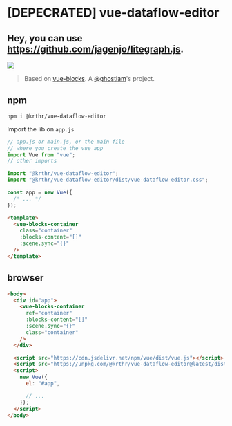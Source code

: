 # [DEPECRATED] vue-dataflow-editor

## Hey, you can use https://github.com/jagenjo/litegraph.js.

![](https://raw.githubusercontent.com/krthr/vue-dataflow-editor/master/docs/.vuepress/public/img.PNG)
> Based on [vue-blocks](https://github.com/ghostiam/vue-blocks). A [@ghostiam](https://github.com/ghostiam)'s project.

## npm

```
npm i @krthr/vue-dataflow-editor
```

Import the lib on `app.js`

```js
// app.js or main.js, or the main file
// where you create the vue app
import Vue from "vue";
// other imports

import "@krthr/vue-dataflow-editor";
import "@krthr/vue-dataflow-editor/dist/vue-dataflow-editor.css";

const app = new Vue({
  /* ... */
});
```

```html
<template>
  <vue-blocks-container
    class="container"
    :blocks-content="[]"
    :scene.sync="{}"
  />
</template>
```

## browser

```html
<body>
  <div id="app">
    <vue-blocks-container
      ref="container"
      :blocks-content="[]"
      :scene.sync="{}"
      class="container"
    />
  </div>

  <script src="https://cdn.jsdelivr.net/npm/vue/dist/vue.js"></script>
  <script src="https://unpkg.com/@krthr/vue-dataflow-editor@latest/dist/vue-dataflow-editor.umd.min.js"></script>
  <script>
    new Vue({
      el: "#app",

      // ...
    });
  </script>
</body>
```

